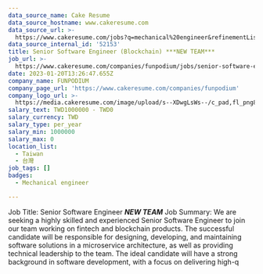 ```yaml
---
data_source_name: Cake Resume
data_source_hostname: www.cakeresume.com
data_source_url: >-
  https://www.cakeresume.com/jobs?q=mechanical%20engineer&refinementList%5Blang_name%5D%5B0%5D=English&refinementList%5Bsalary_type%5D=per_year&range%5Bsalary_range%5D%5Bmin%5D=1000000&page=3
data_source_internal_id: '52153'
title: Senior Software Engineer (Blockchain) ***NEW TEAM***
job_url: >-
  https://www.cakeresume.com/companies/funpodium/jobs/senior-software-engineer-blockchain-new-team
date: 2023-01-20T13:26:47.655Z
company_name: FUNPODIUM
company_page_url: 'https://www.cakeresume.com/companies/funpodium'
company_logo_url: >-
  https://media.cakeresume.com/image/upload/s--XDwgLsWs--/c_pad,fl_png8,h_200,w_200/v1612855082/wrdgbfglgykxcbxkdmkf.png
salary_text: TWD1000000 - TWD0
salary_currency: TWD
salary_type: per_year
salary_min: 1000000
salary_max: 0
location_list:
  - Taiwan
  - 台灣
job_tags: []
badges:
  - Mechanical engineer

---
```


Job Title: Senior Software Engineer ***NEW TEAM*** Job Summary: We are seeking a highly skilled and experienced Senior Software Engineer to join our team working on fintech and blockchain products. The successful candidate will be responsible for designing, developing, and maintaining software solutions in a microservice architecture, as well as providing technical leadership to the team. The ideal candidate will have a strong background in software development, with a focus on delivering high-q